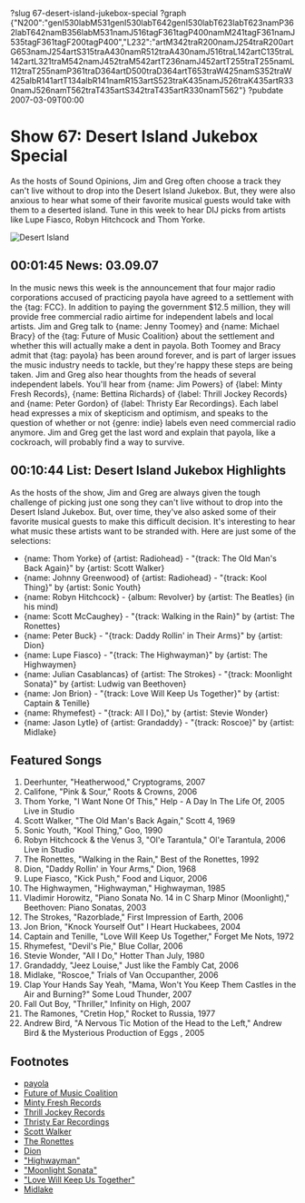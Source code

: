 ?slug 67-desert-island-jukebox-special
?graph {"N200":"genI530labM531genI530labT642genI530labT623labT623namP362labT642namB356labM531namJ516tagF361tagP400namM241tagF361namJ535tagF361tagF200tagP400","L232":"artM342traR200namJ254traR200artG653namJ254artS315traA430namR512traA430namJ516traL142artC135traL142artL321traM542namJ452traM542artT236namJ452artT255traT255namL112traT255namP361traD364artD500traD364artT653traW425namS352traW425albR141artT134albR141namR153artS523traK435namJ526traK435artR330namJ526namT562traT435artS342traT435artR330namT562"}
?pubdate 2007-03-09T00:00

# Show 67: Desert Island Jukebox Special
As the hosts of Sound Opinions, Jim and Greg often choose a track they can't live without to drop into the Desert Island Jukebox. But, they were also anxious to hear what some of their favorite musical guests would take with them to a deserted island. Tune in this week to hear DIJ picks from artists like Lupe Fiasco, Robyn Hitchcock and Thom Yorke.

![Desert Island](http://static.soundopinions.org/images/2011/dijspecial.jpg)

## 00:01:45 News: 03.09.07
In the music news this week is the announcement that four major radio corporations accused of practicing payola have agreed to a settlement with the {tag: FCC}. In addition to paying the government $12.5 million, they will provide free commercial radio airtime for independent labels and local artists. Jim and Greg talk to {name: Jenny Toomey} and {name: Michael Bracy} of the {tag: Future of Music Coalition} about the settlement and whether this will actually make a dent in payola. Both Toomey and Bracy admit that {tag: payola} has been around forever, and is part of larger issues the music industry needs to tackle, but they're happy these steps are being taken. Jim and Greg also hear thoughts from the heads of several independent labels. You'll hear from {name: Jim Powers} of {label: Minty Fresh Records}, {name: Bettina Richards} of {label: Thrill Jockey Records} and {name: Peter Gordon} of {label: Thristy Ear Recordings}. Each label head expresses a mix of skepticism and optimism, and speaks to the question of whether or not {genre: indie} labels even need commercial radio anymore. Jim and Greg get the last word and explain that payola, like a cockroach, will probably find a way to survive.

## 00:10:44 List: Desert Island Jukebox Highlights
As the hosts of the show, Jim and Greg are always given the tough challenge of picking just one song they can't live without to drop into the Desert Island Jukebox. But, over time, they've also asked some of their favorite musical guests to make this difficult decision. It's interesting to hear what music these artists want to be stranded with. Here are just some of the selections:

- {name: Thom Yorke} of {artist: Radiohead} - "{track: The Old Man's Back Again}" by {artist: Scott Walker}
- {name: Johnny Greenwood} of {artist: Radiohead} - "{track: Kool Thing}" by {artist: Sonic Youth}
- {name: Robyn Hitchcock} - {album: Revolver} by {artist: The Beatles} (in his mind)
- {name: Scott McCaughey} - "{track: Walking in the Rain}" by {artist: The Ronettes}
- {name: Peter Buck} - "{track: Daddy Rollin' in Their Arms}" by {artist: Dion}
- {name: Lupe Fiasco} - "{track: The Highwayman}" by {artist: The Highwaymen}
- {name: Julian Casablancas} of {artist: The Strokes} - "{track: Moonlight Sonata}" by {artist: Ludwig van Beethoven}
- {name: Jon Brion} - "{track: Love Will Keep Us Together}" by {artist: Captain & Tenille}
- {name: Rhymefest} - "{track: All I Do}," by {artist: Stevie Wonder}
- {name: Jason Lytle} of {artist: Grandaddy} - "{track: Roscoe}" by {artist: Midlake}

## Featured Songs
1. Deerhunter, "Heatherwood," Cryptograms, 2007 
2. Califone, "Pink & Sour," Roots & Crowns, 2006
3. Thom Yorke, "I Want None Of This," Help - A Day In The Life Of, 2005 Live in Studio
4. Scott Walker, "The Old Man's Back Again," Scott 4, 1969
5. Sonic Youth, "Kool Thing," Goo, 1990
6. Robyn Hitchcock & the Venus 3, "Ol'e Tarantula," Ol'e Tarantula, 2006 Live in Studio
7. The Ronettes, "Walking in the Rain," Best of the Ronettes, 1992
8. Dion, "Daddy Rollin' in Your Arms," Dion, 1968
9. Lupe Fiasco, "Kick Push," Food and Liquor, 2006
10. The Highwaymen, "Highwayman," Highwayman, 1985
11. Vladimir Horowitz, "Piano Sonata No. 14 in C Sharp Minor (Moonlight)," Beethoven: Piano Sonatas, 2003
12. The Strokes, "Razorblade," First Impression of Earth, 2006
13. Jon Brion, "Knock Yourself Out" I Heart Huckabees, 2004
14. Captain and Tenille, "Love Will Keep Us Together," Forget Me Nots, 1972
15. Rhymefest, "Devil's Pie," Blue Collar, 2006
16. Stevie Wonder, "All I Do," Hotter Than July, 1980
17. Grandaddy, "Jeez Louise," Just like the Fambly Cat, 2006
18. Midlake, "Roscoe," Trials of Van Occupanther, 2006
19. Clap Your Hands Say Yeah, "Mama, Won't You Keep Them Castles in the Air and Burning?" Some Loud Thunder, 2007
20. Fall Out Boy, "Thriller," Infinity on High, 2007
21. The Ramones, "Cretin Hop," Rocket to Russia, 1977
22. Andrew Bird, "A Nervous Tic Motion of the Head to the Left," Andrew Bird & the Mysterious Production of Eggs , 2005

## Footnotes
- [payola](http://en.wikipedia.org/wiki/Payola)
- [Future of Music Coalition](http://www.futureofmusic.org/)
- [Minty Fresh Records](http://www.mintyfresh.com/)
- [Thrill Jockey Records](http://www.thrilljockey.com/)
- [Thristy Ear Recordings](http://www.thirstyear.com/)
- [Scott Walker](http://en.wikipedia.org/wiki/Scott_Walker_(singer))
- [The Ronettes](http://www.allmusic.com/cg/amg.dll?p=amg&token=ADFEAEE47C19DC4FA87520D69D3D4DC7FA7FFB07D063FD831F29461BDFBA3C54DD5F26B904A595CEAEFC6AB679AFF862A0500DD3C0EB5FECBC1B&sql=33:kp91z84ajyto)
- [Dion](http://www.allmusic.com/cg/amg.dll?p=amg&token=ADFEAEE47C19DC4FA87520D69D3D4DC7FA7FFB07D063FD831F29461BDFBA3C54DD5F26B904A595CEAEFC6AB679AFF862A0500DD2C0EA51ECBC1B&sql=33:mw5f8xzxbtm4)
- ["Highwayman"](http://www.youtube.com/watch?v=uw1bHaUk1CM)
- ["Moonlight Sonata"](http://en.wikipedia.org/wiki/Piano_Sonata_No._14_(Beethoven))
- ["Love Will Keep Us Together"](http://www.superseventies.com/1975_1singles.html)
- [Midlake](http://www.youtube.com/watch?v=kggVH8O9ynU)
